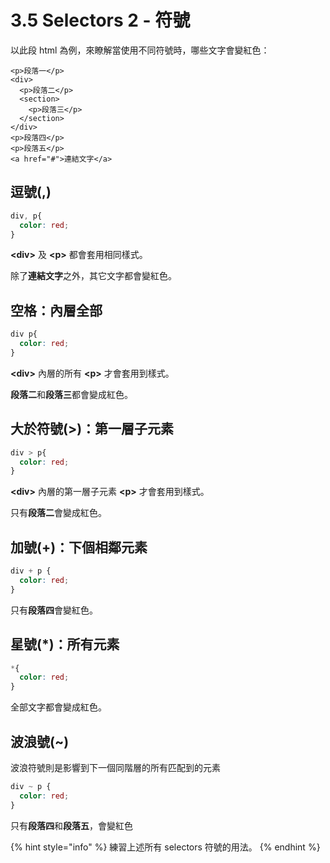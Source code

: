 # 3.5 Selectors 2 - 符號

以此段 html 為例，來瞭解當使用不同符號時，哪些文字會變紅色：

```markup
<p>段落一</p>
<div>
  <p>段落二</p>
  <section>
    <p>段落三</p>
  </section>
</div>
<p>段落四</p>
<p>段落五</p>
<a href="#">連結文字</a>
```

## 逗號(,)

```css
div, p{
  color: red;
}
```

**\<div>** 及 **\<p>** 都會套用相同樣式。

除了**連結文字**之外，其它文字都會變紅色。

## 空格：內層全部

```css
div p{
  color: red;
}
```

**\<div>** 內層的所有 **\<p>** 才會套用到樣式。

**段落二**和**段落三**都會變成紅色。

## 大於符號(>)：第一層子元素

```css
div > p{
  color: red;
}
```

**\<div>** 內層的第一層子元素 **\<p>** 才會套用到樣式。

只有**段落二**會變成紅色。

## 加號(+)：下個相鄰元素

```css
div + p {
  color: red;
}
```

只有**段落四**會變紅色。

## 星號(\*)：所有元素

```css
*{
  color: red;
}
```

全部文字都會變成紅色。

## 波浪號(\~)

波浪符號則是影響到下一個同階層的所有匹配到的元素

```css
div ~ p {
  color: red;
}
```

只有**段落四**和**段落五**，會變紅色

{% hint style="info" %}
練習上述所有 selectors 符號的用法。
{% endhint %}
